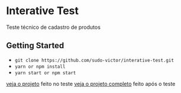 # Interative Test

Teste técnico de cadastro de produtos

## Getting Started
- ```git clone https://github.com/sudo-victor/interative-test.git```
- ```yarn or npm install```
- ```yarn start or npm start```

[veja o projeto](https://priceless-tereshkova-6e650c.netlify.app/) feito no teste
[veja o projeto completo](https://mystifying-easley-7b3b69.netlify.app/) feito após o teste
